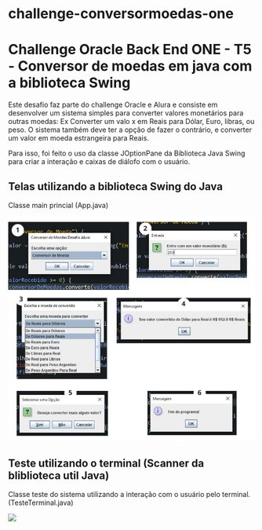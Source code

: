 # challenge-conversormoedas-one
<h1>Challenge Oracle Back End ONE - T5 - Conversor de moedas em java com a biblioteca Swing</h1>
<p>Este desafio faz parte do challenge Oracle e Alura e consiste em desenvolver um sistema simples para converter valores monetários para outras moedas: Ex Converter um valo x em Reais para Dólar, Euro, libras, ou peso. O sistema também deve ter a opção de fazer o contrário, e converter um valor em moeda estrangeira para Reais.</p>
<p>Para isso, foi feito o uso da classe JOptionPane da Biblioteca Java Swing para criar a interação e caixas de diálofo com o usuário.
</p>
<h2>Telas utilizando a biblioteca Swing do Java</h2>
<p>Classe main princial (App.java)</p>
<img src="/assets/tela-swing.jpg" />
<h2>Teste utilizando o terminal (Scanner da bliblioteca util Java)</h2>
<p>Classe teste do sistema utilizando a interação com o usuário pelo terminal. (TesteTerminal.java)</p>
<img src="/assets/tela-terminal.jpg" />
